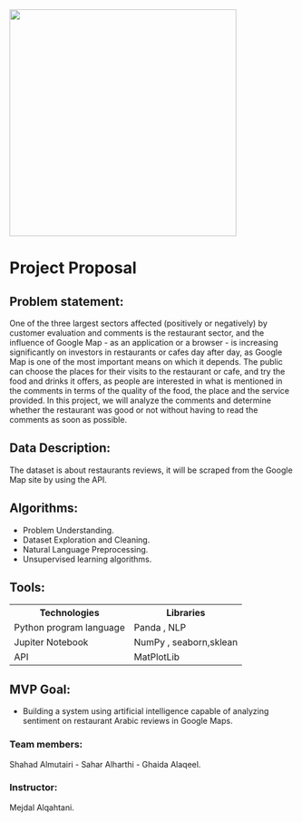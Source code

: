 <img src="https://user-images.githubusercontent.com/93095814/147146554-404c3210-b275-4c76-875a-a912cf9735a8.png" width="400" heigh="400" /> 

<h1> Project Proposal  </h1>
 
## Problem statement:
One of the three largest sectors affected (positively or negatively) by customer evaluation and comments is the restaurant sector, and the influence of Google Map - as an application or a browser - is increasing significantly on investors in restaurants or cafes day after day, as Google Map is one of the most important means on which it depends. The public can choose the places for their visits to the restaurant or cafe, and try the food and drinks it offers, as people are interested in what is mentioned in the comments in terms of the quality of the food, the place and the service provided. In this project, we will analyze the comments and determine whether the restaurant was good or not without having to read the comments as soon as possible.

## Data Description:
The dataset is about restaurants reviews, it will be scraped from the Google Map site by using the API.
 


## Algorithms:
* Problem Understanding.
* Dataset Exploration and Cleaning.
* Natural Language Preprocessing.
* Unsupervised learning algorithms.
   


## Tools:
<table>
  <tr>
    <th>Technologies </th>
    <th>Libraries </th>
  </tr>
  
  <tr>
    <td>Python program language </td>
    <td>Panda , NLP</td>
  </tr>
  <tr>
    <td>Jupiter Notebook</td>
    <td>NumPy , seaborn,sklean </td>
  </tr>
  <tr>
    <td>API</td>
    <td>MatPlotLib  </td>
  </tr>
    
</table>


## MVP Goal:
* Building a system using artificial intelligence capable of analyzing sentiment on restaurant Arabic reviews in Google Maps.



### Team members:
Shahad Almutairi - Sahar Alharthi - Ghaida Alaqeel.
### Instructor:
Mejdal Alqahtani.
